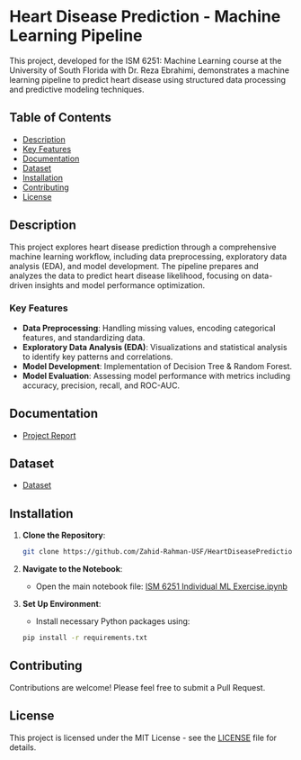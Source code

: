 # Heart Disease Prediction - Machine Learning Pipeline

This project, developed for the ISM 6251: Machine Learning course at the University of South Florida with Dr. Reza Ebrahimi, demonstrates a machine learning pipeline to predict heart disease using structured data processing and predictive modeling techniques.

## Table of Contents
- [Description](#description)
- [Key Features](#key-features)
- [Documentation](#documentation)
- [Dataset](#dataset)
- [Installation](#installation)
- [Contributing](#contributing)
- [License](#license)

## Description
This project explores heart disease prediction through a comprehensive machine learning workflow, including data preprocessing, exploratory data analysis (EDA), and model development. The pipeline prepares and analyzes the data to predict heart disease likelihood, focusing on data-driven insights and model performance optimization.

### Key Features
- **Data Preprocessing**: Handling missing values, encoding categorical features, and standardizing data.
- **Exploratory Data Analysis (EDA)**: Visualizations and statistical analysis to identify key patterns and correlations.
- **Model Development**: Implementation of Decision Tree & Random Forest.
- **Model Evaluation**: Assessing model performance with metrics including accuracy, precision, recall, and ROC-AUC.

## Documentation
- [Project Report](https://youtu.be/geknwQDeZ88)

## Dataset
- [Dataset](https://www.kaggle.com/datasets/fedesoriano/heart-failure-prediction)

## Installation
1. **Clone the Repository**:
    ```bash
    git clone https://github.com/Zahid-Rahman-USF/HeartDiseasePredictionProject.git
    ```
2. **Navigate to the Notebook**:
   - Open the main notebook file:
     [ISM 6251 Individual ML Exercise.ipynb](https://github.com/Zahid-Rahman-USF/Heart-Disease-Classification/blob/main/ISM%206251%20Individual%20ML%20Exercise.ipynb)
    
3. **Set Up Environment**:
    - Install necessary Python packages using:
    ```bash
    pip install -r requirements.txt
    ```

## Contributing
Contributions are welcome! Please feel free to submit a Pull Request.

## License
This project is licensed under the MIT License - see the [LICENSE](LICENSE) file for details.
